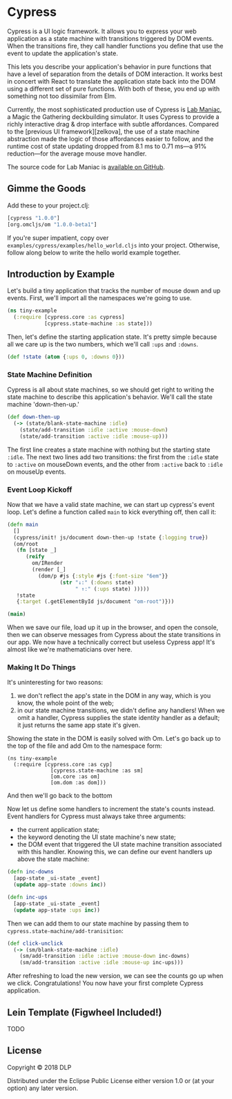 # Cypress

Cypress is a UI logic framework.
It allows you to express your web application as a state machine with transitions triggered by DOM events.
When the transitions fire, they call handler functions you define that use the event to update the application's state.

This lets you describe your application's behavior in pure functions that have a level of separation from the details of DOM interaction.
It works best in concert with React to translate the application state back into the DOM using a different set of pure functions.
With both of these, you end up with something not too dissimilar from Elm.

Currently, the most sophisticated production use of Cypress is [Lab Maniac][lab-maniac], a Magic the Gathering deckbuilding simulator.
It uses Cypress to provide a richly interactive drag & drop interface with subtle affordances.
Compared to the [previous UI framework][zelkova], the use of a state machine abstraction made the logic of those affordances easier to follow, and the runtime cost of state updating dropped from 8.1 ms to 0.71 ms&mdash;a 91% reduction&mdash;for the average mouse move handler.

The source code for Lab Maniac is [available on GitHub][lab-maniac-source].

[lab-maniac]: http://labmaniac.com
[lab-maniac-source]: https://github.com/aperiodic/arcane-lab

## Gimme the Goods

Add these to your project.clj:
```clj
[cypress "1.0.0"]
[org.omcljs/om "1.0.0-beta1"]
```
If you're super impatient, copy over `examples/cypress/examples/hello_world.cljs` into your project.
Otherwise, follow along below to write the hello world example together.

## Introduction by Example

Let's build a tiny application that tracks the number of mouse down and up events.
First, we'll import all the namespaces we're going to use.

```clj
(ns tiny-example
  (:require [cypress.core :as cypress]
            [cypress.state-machine :as state]))
```

Then, let's define the starting application state.
It's pretty simple because all we care up is the two numbers, which we'll call `:ups` and `:downs`.

```clj
(def !state (atom {:ups 0, :downs 0}))
```

### State Machine Definition

Cypress is all about state machines, so we should get right to writing the state machine to describe this application's behavior.
We'll call the state machine 'down-then-up.'

```clj
(def down-then-up
  (-> (state/blank-state-machine :idle)
    (state/add-transition :idle :active :mouse-down)
    (state/add-transition :active :idle :mouse-up)))
```

The first line creates a state machine with nothing but the starting state `:idle`.
The next two lines add two transitions: the first from the `:idle` state to `:active` on mouseDown events, and the other from `:active` back to `:idle` on mouseUp events.

### Event Loop Kickoff

Now that we have a valid state machine, we can start up cypress's event loop.
Let's define a function called `main` to kick everything off, then call it:

```clj
(defn main
  []
  (cypress/init! js/document down-then-up !state {:logging true})
  (om/root
   (fn [state _]
      (reify
        om/IRender
        (render [_]
          (dom/p #js {:style #js {:font-size "6em"}}
                 (str "↓:" (:downs state)
                      " ↑:" (:ups state) )))))
   !state
   {:target (.getElementById js/document "om-root")}))

(main)
```

When we save our file, load up it up in the browser, and open the console, then we can observe messages from Cypress about the state transitions in our app.
We now have a technically correct but useless Cypress app!
It's almost like we're mathematicians over here.

### Making It Do Things

It's uninteresting for two reasons:
  1) we don't reflect the app's state in the DOM in any way, which is you know, the whole point of the web;
  2) in our state machine transitions, we didn't define any handlers!
When we omit a handler, Cypress supplies the state identity handler as a default; it just returns the same app state it's given.

Showing the state in the DOM is easily solved with Om.
Let's go back up to the top of the file and add Om to the namespace form:
```
(ns tiny-example
  (:require [cypress.core :as cyp]
              [cypress.state-machine :as sm]
              [om.core :as om]
              [om.dom :as dom]))
```

And then we'll go back to the bottom

Now let us define some handlers to increment the state's counts instead.
Event handlers for Cypress must always take three arguments:
  * the current application state;
  * the keyword denoting the UI state machine's new state;
  * the DOM event that triggered the UI state machine transition associated with this handler.
Knowing this, we can define our event handlers up above the state machine:

```clj
(defn inc-downs
  [app-state _ui-state _event]
  (update app-state :downs inc))

(defn inc-ups
  [app-state _ui-state _event]
  (update app-state :ups inc))
```

Then we can add them to our state machine by passing them to `cypress.state-machine/add-tranisition`:

```clj
(def click-unclick
  (-> (sm/blank-state-machine :idle)
    (sm/add-transition :idle :active :mouse-down inc-downs)
    (sm/add-transition :active :idle :mouse-up inc-ups)))
```

After refreshing to load the new version, we can see the counts go up when we click.
Congratulations! You now have your first complete Cypress application.

## Lein Template (Figwheel Included!)

TODO

## License

Copyright © 2018 DLP

Distributed under the Eclipse Public License either version 1.0 or (at
your option) any later version.
